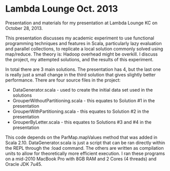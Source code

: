 Lambda Lounge Oct. 2013
=======================

Presentation and materials for my presentation at Lambda Lounge KC on October 28, 2013.

This presentation discusses my academic experiment to use functional programming techniques and features in Scala, particularly lazy evaluation and parallel collections, to replicate a local solution commonly solved using map/reduce.  The theory is: Hadoop overhead might be overkill.  I discuss the project, my attempted solutions, and the results of this experiment.

In total there are 3 main solutions. The presentation has 4, but the last one is really just a small change in the third solution that gives slightly better performance.  There are four source files in the project:
* DataGenerator.scala - used to create the initial data set used in the solutions
* GrouperWithoutPartitioning.scala - this equates to Solution #1 in the presentation
* GrouperWithPartitioning.scala - this equates to Solution #2 in the presentation
* GrouperByLetter.scala - this equates to Solutions #3 and #4 in the presentation

This code depends on the ParMap.mapValues method that was added in Scala 2.10.  DataGenerator.scala is just a script that can be ran directly within the REPL through the :load command.  The others are written as compilation units to allow for theoretically more efficient execution.  I ran these programs on a mid-2010 MacBook Pro with 8GB RAM and 2 Cores (4 threads) and Oracle JDK 7u45.
